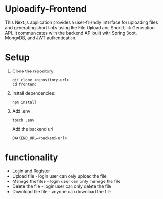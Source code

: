 # Uploadify-Frontend
This Next.js application provides a user-friendly interface for uploading files and generating short links using the File Upload and Short Link Generation API. It communicates with the backend API built with Spring Boot, MongoDB, and JWT authentication.

# Setup
1. Clone the repository:
   ```
   git clone <repository-url>
   cd frontend
   ```
2. Install dependencies:
   ```
   npm install
   ```
3. Add .env
   ```
   touch .env
   ```
   Add the backend url
   ```
   BACKEND_URL=<backend-url>
   ```

# functionality
* Login and Register
* Upload file - login user can only upload the file
* Manage the files - login user can only manage the file
* Delete the file - login user can only delete the file
* Download the file - anyone can download the file
